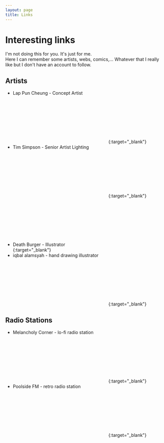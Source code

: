 ```yaml
---
layout: page
title: Links
---
```

# Interesting links
I'm not doing this for you. It's just for me.  
Here I can remember some artists, webs, comics,... Whatever that I really like but I don't have an account to follow.

## Artists
* Lap Pun Cheung - Concept Artist [<svg class="icon icon-www"><use xlink:href="#icon-www"></use></svg>](https://www.artstation.com/c780162){:target="_blank"}
* Tim Simpson - Senior Artist Lighting [<svg class="icon icon-www"><use xlink:href="#icon-www"></use></svg>](https://www.artstation.com/pixelmasher){:target="_blank"}
* Death Burger - Illustrator [<svg class="icon icon-www"><use xlink:href="#icon-www"></use></svg>](https://www.artstation.com/josan){:target="_blank"}
* iqbal alamsyah - hand drawing illustrator [<svg class="icon icon-www"><use xlink:href="#icon-www"></use></svg>](https://www.artstation.com/iqbalalamsyah){:target="_blank"}

## Radio Stations
* Melancholy Corner - lo-fi radio station [<svg class="icon icon-www"><use xlink:href="#icon-www"></use></svg>](https://melancholy.xyz/){:target="_blank"}
* Poolside FM - retro radio station [<svg class="icon icon-www"><use xlink:href="#icon-www"></use></svg>](https://poolside.fm/){:target="_blank"}

